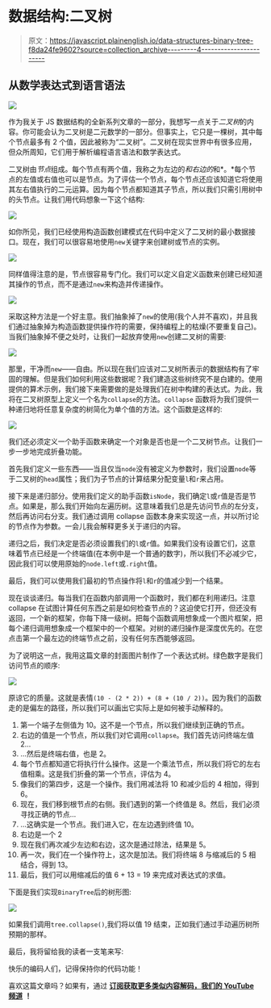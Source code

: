 # 数据结构:二叉树

> 原文：<https://javascript.plainenglish.io/data-structures-binary-tree-f8da24fe9602?source=collection_archive---------4----------------------->

## 从数学表达式到语言语法

![](img/337d4537e35d495229eb255123899a2c.png)

作为我关于 JS 数据结构的全新系列文章的一部分，我想写一点关于*二叉树*的内容。你可能会认为二叉树是二元数学的一部分。但事实上，它只是一棵树，其中每个节点最多有 2 个值，因此被称为“二叉树”。二叉树在现实世界中有很多应用，但众所周知，它们用于解析编程语言语法和数学表达式。

二叉树由*节点*组成。每个节点有两个值，我称之为左边的*和右边的*和*。*每个节点的左值或右值也可以是节点。为了评估一个节点，每个节点还应该知道它将使用其左右值执行的二元运算。因为每个节点都知道其子节点，所以我们只需引用树中的头节点。让我们用代码想象一下这个结构:

![](img/ef2af092808d20c03bdf953854c857ae.png)

如你所见，我们已经使用构造函数创建模式在代码中定义了二叉树的最小数据接口。现在，我们可以很容易地使用`new`关键字来创建树或节点的实例。

![](img/403920535b0fb3029becbd46383800ce.png)

同样值得注意的是，节点很容易专门化。我们可以定义自定义函数来创建已经知道其操作的节点，而不是通过`new`来构造并传递操作。

![](img/e007bdd1a522b456d42d69e4dceed7fd.png)

采取这种方法是一个好主意。我们抽象掉了`new`的使用(我个人并不喜欢)，并且我们通过抽象掉为构造函数提供操作符的需要，保持编程上的枯燥(不要重复自己)。当我们抽象掉不便之处时，让我们一起放弃使用`new`创建二叉树的需要:

![](img/67c5cb5d8f608e9486ea5ec64a67d3a1.png)

那里，干净而`new`——自由。所以现在我们应该对二叉树所表示的数据结构有了牢固的理解。但是我们如何利用这些数据呢？我们建造这些树终究不是白建的。使用提供的算术示例，我们接下来需要做的是处理我们在树中构建的表达式。为此，我将在二叉树原型上定义一个名为`collapse`的方法。`collapse` 函数将为我们提供一种递归地将任意复杂度的树简化为单个值的方法。这个函数是这样的:

![](img/64b43a8eec8eb562ba25200115c4aa54.png)

我们还必须定义一个助手函数来确定一个对象是否也是一个二叉树节点。让我们一步一步地完成折叠功能。

首先我们定义一些东西——当且仅当`node`没有被定义为参数时，我们设置`node`等于二叉树的`head`属性；我们为子节点的计算结果分配变量`l`和`r`来占用。

接下来是递归部分。使用我们定义的助手函数`isNode`，我们确定`l`或`r`值是否是节点。如果是，那么我们开始向左遍历树。这意味着我们总是先访问节点的左分支，然后再访问右分支。我们通过调用 collapse 函数本身来实现这一点，并以所讨论的节点作为参数。一会儿我会解释更多关于递归的内容。

递归之后，我们决定是否必须设置我们的`l`或`r`值。如果我们没有设置它们，这意味着节点已经是一个终端值(在本例中是一个普通的数字)，所以我们不必减少它，因此我们可以使用原始的`node.left`或`.right`值。

最后，我们可以使用我们最初的节点操作将`l`和`r`的值减少到一个结果。

现在谈谈递归。每当我们在函数内部调用一个函数时，我们都在利用递归。注意 collapse 在试图计算任何东西之前是如何检查节点的？这迫使它打开，但还没有返回，一个新的框架，你每下降一级树。把每个函数调用想象成一个图片框架，把每个递归调用想象成一个框架中的一个框架。对树的递归操作是深度优先的。在您点击第一个最左边的终端节点之前，没有任何东西能够返回。

为了说明这一点，我用这篇文章的封面图片制作了一个表达式树。绿色数字是我们访问节点的顺序:

![](img/2985065c3c9e40ca31c98366b5186fac.png)

原谅它的质量。这就是表情`(10 - (2 * 2)) + (8 + (10 / 2))`。因为我们的函数走的是偏左的路径，所以我们可以画出它实际上是如何被手动解释的。

1.  第一个端子左侧值为 10。这不是一个节点，所以我们继续到正确的节点。
2.  右边的值是一个节点，所以我们对它调用`collapse`。我们首先访问终端左值 2…
3.  …然后是终端右值，也是 2。
4.  每个节点都知道它将执行什么操作。这是一个乘法节点，所以我们将它的左右值相乘。这是我们折叠的第一个节点，评估为 4。
5.  像我们的第四步，这是一个操作。我们用减法将 10 和减少后的 4 相加，得到 6。
6.  现在，我们移到根节点的右侧。我们遇到的第一个终值是 8。然后，我们必须寻找正确的节点…
7.  …这确实是一个节点。我们进入它，在左边遇到终值 10。
8.  右边是一个 2
9.  现在我们再次减少左边和右边，这次是通过除法，结果是 5。
10.  再一次，我们在一个操作符上，这次是加法。我们将终端 8 与缩减后的 5 相结合，得到 13。
11.  最后，我们可以用缩减后的值 6 + 13 = 19 来完成对表达式的求值。

下面是我们实现`BinaryTree`后的树形图:

![](img/50f3e6f88cb466eaf79d1b69dfe11ee8.png)

如果我们调用`tree.collapse()`,我们将以值 19 结束，正如我们通过手动遍历树所预期的那样。

最后，我将留给我的读者一支笔来写:

快乐的编码人们，记得保持你的代码功能！

喜欢这篇文章吗？如果有，通过 [**订阅获取更多类似内容解码，我们的 YouTube 频道**](https://www.youtube.com/channel/UCtipWUghju290NWcn8jhyAw) **！**